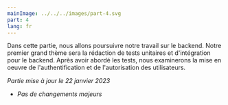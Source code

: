 ```yaml
---
mainImage: ../../../images/part-4.svg
part: 4
lang: fr
---
```


<div class="intro">

Dans cette partie, nous allons poursuivre notre travail sur le backend. Notre premier grand thème sera la rédaction de tests unitaires et d'intégration pour le backend. Après avoir abordé les tests, nous examinerons la mise en oeuvre de l'authentification et de l'autorisation des utilisateurs.

<i>Partie mise à jour le 22 janvier 2023</i>
- <i>Pas de changements majeurs</i>

</div>